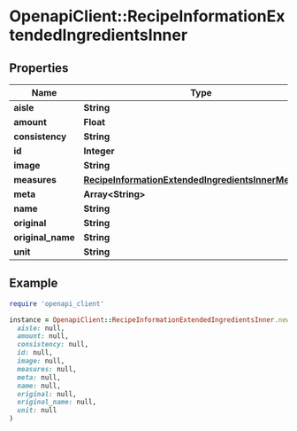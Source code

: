 # OpenapiClient::RecipeInformationExtendedIngredientsInner

## Properties

| Name | Type | Description | Notes |
| ---- | ---- | ----------- | ----- |
| **aisle** | **String** |  |  |
| **amount** | **Float** |  |  |
| **consistency** | **String** |  |  |
| **id** | **Integer** |  |  |
| **image** | **String** |  |  |
| **measures** | [**RecipeInformationExtendedIngredientsInnerMeasures**](RecipeInformationExtendedIngredientsInnerMeasures.md) |  | [optional] |
| **meta** | **Array&lt;String&gt;** |  | [optional] |
| **name** | **String** |  |  |
| **original** | **String** |  |  |
| **original_name** | **String** |  |  |
| **unit** | **String** |  |  |

## Example

```ruby
require 'openapi_client'

instance = OpenapiClient::RecipeInformationExtendedIngredientsInner.new(
  aisle: null,
  amount: null,
  consistency: null,
  id: null,
  image: null,
  measures: null,
  meta: null,
  name: null,
  original: null,
  original_name: null,
  unit: null
)
```

